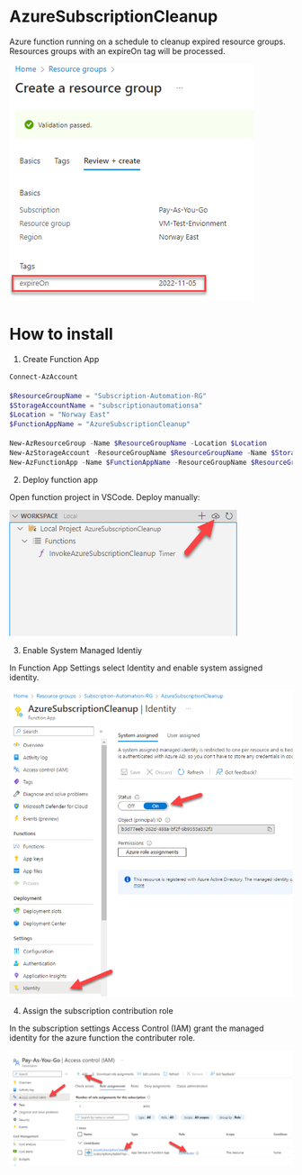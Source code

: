 # AzureSubscriptionCleanup
Azure function running on a schedule to cleanup expired resource groups. Resources groups with an expireOn tag will be processed.

![DocumentationImage](/doc/images/expireOn.png)

# How to install

1. Create Function App

```PowerShell
Connect-AzAccount

$ResourceGroupName = "Subscription-Automation-RG"
$StorageAccountName = "subscriptionautomationsa"
$Location = "Norway East"
$FunctionAppName = "AzureSubscriptionCleanup"

New-AzResourceGroup -Name $ResourceGroupName -Location $Location
New-AzStorageAccount -ResourceGroupName $ResourceGroupName -Name $StorageAccountName -Location $Location -SkuName "Standard_LRS"
New-AzFunctionApp -Name $FunctionAppName -ResourceGroupName $ResourceGroupName -Location $Location -StorageAccountName $StorageAccountName -Runtime PowerShell
```

2.  Deploy function app

Open function project in VSCode. Deploy manually:

![DocumentationImage](/doc/images/Deploy.png)


3.  Enable System Managed Identiy

In Function App Settings select Identity and enable system assigned identity.

![DocumentationImage](/doc/images/Identity.png)

4.  Assign the subscription contribution role

In the subscription settings Access Control (IAM) grant the managed identity for the azure function the contributer role.

![DocumentationImage](/doc/images/Contributor.png)


